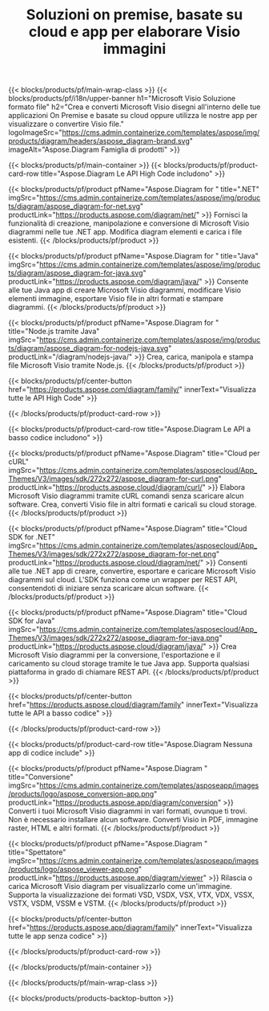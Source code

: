 ﻿---
title: Soluzioni on premise, basate su cloud e app per elaborare Visio immagini 
weight: 1110
url: /it/
description: Crea, elabora e converti Microsoft Visio disegni tramite API High Code o SDK basati su cloud. Oppure usa le nostre app multipiattaforma per visualizzare o convertire Visio file.
---
{{< blocks/products/pf/main-wrap-class >}}
{{< blocks/products/pf/i18n/upper-banner h1="Microsoft Visio Soluzione formato file" h2="Crea e converti Microsoft Visio disegni all\'interno delle tue applicazioni On Premise e basate su cloud oppure utilizza le nostre app per visualizzare o convertire Visio file." logoImageSrc="https://cms.admin.containerize.com/templates/aspose/img/products/diagram/headers/aspose_diagram-brand.svg" imageAlt="Aspose.Diagram Famiglia di prodotti" >}}

{{< blocks/products/pf/main-container >}}
{{< blocks/products/pf/product-card-row title="Aspose.Diagram Le API High Code includono" >}}

{{< blocks/products/pf/product pfName="Aspose.Diagram for " title=".NET" imgSrc="https://cms.admin.containerize.com/templates/aspose/img/products/diagram/aspose_diagram-for-net.svg" productLink="https://products.aspose.com/diagram/net/" >}}
Fornisci la funzionalità di creazione, manipolazione e conversione di Microsoft Visio diagrammi nelle tue .NET app. Modifica diagram elementi e carica i file esistenti.
{{< /blocks/products/pf/product >}}

{{< blocks/products/pf/product pfName="Aspose.Diagram for " title="Java" imgSrc="https://cms.admin.containerize.com/templates/aspose/img/products/diagram/aspose_diagram-for-java.svg" productLink="https://products.aspose.com/diagram/java/" >}}
Consente alle tue Java app di creare Microsoft Visio diagrammi, modificare Visio elementi immagine, esportare Visio file in altri formati e stampare diagrammi.
{{< /blocks/products/pf/product >}}

{{< blocks/products/pf/product pfName="Aspose.Diagram for " title="Node.js tramite Java" imgSrc="https://cms.admin.containerize.com/templates/aspose/img/products/diagram/aspose_diagram-for-nodejs-java.svg" productLink="/diagram/nodejs-java/" >}}
Crea, carica, manipola e stampa file Microsoft Visio tramite Node.js.
{{< /blocks/products/pf/product >}}

{{< blocks/products/pf/center-button href="https://products.aspose.com/diagram/family/" innerText="Visualizza tutte le API High Code" >}}

{{< /blocks/products/pf/product-card-row >}}

{{< blocks/products/pf/product-card-row title="Aspose.Diagram Le API a basso codice includono" >}}

{{< blocks/products/pf/product pfName="Aspose.Diagram" title="Cloud per cURL" imgSrc="https://cms.admin.containerize.com/templates/asposecloud/App_Themes/V3/images/sdk/272x272/aspose_diagram-for-curl.png" productLink="https://products.aspose.cloud/diagram/curl/" >}}
Elabora Microsoft Visio diagrammi tramite cURL comandi senza scaricare alcun software. Crea, converti Visio file in altri formati e caricali su cloud storage.
{{< /blocks/products/pf/product >}}

{{< blocks/products/pf/product pfName="Aspose.Diagram" title="Cloud SDK for .NET" imgSrc="https://cms.admin.containerize.com/templates/asposecloud/App_Themes/V3/images/sdk/272x272/aspose_diagram-for-net.png" productLink="https://products.aspose.cloud/diagram/net/" >}}
Consenti alle tue .NET app di creare, convertire, esportare e caricare Microsoft Visio diagrammi sul cloud. L'SDK funziona come un wrapper per REST API, consentendoti di iniziare senza scaricare alcun software.
{{< /blocks/products/pf/product >}}

{{< blocks/products/pf/product pfName="Aspose.Diagram" title="Cloud SDK for Java" imgSrc="https://cms.admin.containerize.com/templates/asposecloud/App_Themes/V3/images/sdk/272x272/aspose_diagram-for-java.png" productLink="https://products.aspose.cloud/diagram/java/" >}}
Crea Microsoft Visio diagrammi per la conversione, l'esportazione e il caricamento su cloud storage tramite le tue Java app. Supporta qualsiasi piattaforma in grado di chiamare REST API.
{{< /blocks/products/pf/product >}}

{{< blocks/products/pf/center-button href="https://products.aspose.cloud/diagram/family" innerText="Visualizza tutte le API a basso codice" >}}

{{< /blocks/products/pf/product-card-row >}}

{{< blocks/products/pf/product-card-row title="Aspose.Diagram Nessuna app di codice include" >}}

{{< blocks/products/pf/product pfName="Aspose.Diagram " title="Conversione" imgSrc="https://cms.admin.containerize.com/templates/asposeapp/images/products/logo/aspose_conversion-app.png" productLink="https://products.aspose.app/diagram/conversion" >}}
Converti i tuoi Microsoft Visio diagrammi in vari formati, ovunque ti trovi. Non è necessario installare alcun software. Converti Visio in PDF, immagine raster, HTML e altri formati.
{{< /blocks/products/pf/product >}}

{{< blocks/products/pf/product pfName="Aspose.Diagram " title="Spettatore" imgSrc="https://cms.admin.containerize.com/templates/asposeapp/images/products/logo/aspose_viewer-app.png" productLink="https://products.aspose.app/diagram/viewer" >}}
Rilascia o carica Microsoft Visio diagram per visualizzarlo come un'immagine. Supporta la visualizzazione dei formati VSD, VSDX, VSX, VTX, VDX, VSSX, VSTX, VSDM, VSSM e VSTM.
{{< /blocks/products/pf/product >}}

{{< blocks/products/pf/center-button href="https://products.aspose.app/diagram/family" innerText="Visualizza tutte le app senza codice" >}}

{{< /blocks/products/pf/product-card-row >}}

{{< /blocks/products/pf/main-container >}}


{{< /blocks/products/pf/main-wrap-class >}}

{{< blocks/products/products-backtop-button >}}